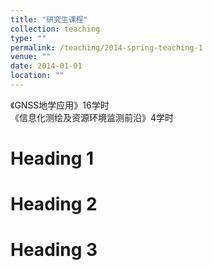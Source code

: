 ```yaml
---
title: "研究生课程"
collection: teaching
type: ""
permalink: /teaching/2014-spring-teaching-1
venue: ""
date: 2014-01-01
location: ""
---
```


《GNSS地学应用》16学时                          
《信息化测绘及资源环境监测前沿》4学时                     
                                                                 

Heading 1
======

Heading 2
======

Heading 3
======